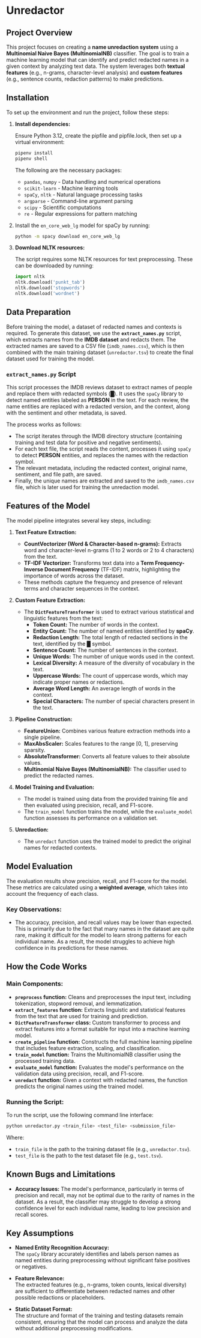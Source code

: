 # Unredactor

## Project Overview

This project focuses on creating a **name unredaction system** using a **Multinomial Naive Bayes (MultinomialNB)** classifier. The goal is to train a machine learning model that can identify and predict redacted names in a given context by analyzing text data. The system leverages both **textual features** (e.g., n-grams, character-level analysis) and **custom features** (e.g., sentence counts, redaction patterns) to make predictions.

## Installation

To set up the environment and run the project, follow these steps:

1. **Install dependencies:**

   Ensure Python 3.12, create the pipfile and pipfile.lock, then set up a virtual environment:
   ```bash
   pipenv install
   pipenv shell
   ```

   The following are the necessary packages:

   - `pandas`, `numpy` - Data handling and numerical operations
   - `scikit-learn` - Machine learning tools
   - `spaCy`, `nltk` - Natural language processing tasks
   - `argparse` - Command-line argument parsing
   - `scipy` - Scientific computations
   - `re` - Regular expressions for pattern matching

2. Install the `en_core_web_lg` model for spaCy by running:
   ```bash
   python -m spacy download en_core_web_lg
   ```

3. **Download NLTK resources:**

   The script requires some NLTK resources for text preprocessing. These can be downloaded by running:
   ```python
   import nltk
   nltk.download('punkt_tab')
   nltk.download('stopwords')
   nltk.download('wordnet')
   ```

## Data Preparation

Before training the model, a dataset of redacted names and contexts is required. To generate this dataset, we use the **`extract_names.py`** script, which extracts names from the **IMDB dataset** and redacts them. The extracted names are saved to a CSV file (`imdb_names.csv`), which is then combined with the main training dataset (`unredactor.tsv`) to create the final dataset used for training the model.

### **`extract_names.py` Script**

This script processes the IMDB reviews dataset to extract names of people and replace them with redacted symbols (█). It uses the `spaCy` library to detect named entities labeled as **PERSON** in the text. For each review, the name entities are replaced with a redacted version, and the context, along with the sentiment and other metadata, is saved.

The process works as follows:
- The script iterates through the IMDB directory structure (containing training and test data for positive and negative sentiments).
- For each text file, the script reads the content, processes it using `spaCy` to detect **PERSON** entities, and replaces the names with the redaction symbol.
- The relevant metadata, including the redacted context, original name, sentiment, and file path, are saved.
- Finally, the unique names are extracted and saved to the `imdb_names.csv` file, which is later used for training the unredaction model.

## Features of the Model

The model pipeline integrates several key steps, including:

1. **Text Feature Extraction:**
   - **CountVectorizer (Word & Character-based n-grams):** Extracts word and character-level n-grams (1 to 2 words or 2 to 4 characters) from the text.
   - **TF-IDF Vectorizer:** Transforms text data into a **Term Frequency-Inverse Document Frequency** (TF-IDF) matrix, highlighting the importance of words across the dataset.
   - These methods capture the frequency and presence of relevant terms and character sequences in the context.

2. **Custom Feature Extraction:**
   - The **`DictFeatureTransformer`** is used to extract various statistical and linguistic features from the text:
     - **Token Count:** The number of words in the context.
     - **Entity Count:** The number of named entities identified by **spaCy**.
     - **Redaction Length:** The total length of redacted sections in the text, identified by the █ symbol.
     - **Sentence Count:** The number of sentences in the context.
     - **Unique Words:** The number of unique words used in the context.
     - **Lexical Diversity:** A measure of the diversity of vocabulary in the text.
     - **Uppercase Words:** The count of uppercase words, which may indicate proper names or redactions.
     - **Average Word Length:** An average length of words in the context.
     - **Special Characters:** The number of special characters present in the text.

3. **Pipeline Construction:**
   - **FeatureUnion:** Combines various feature extraction methods into a single pipeline.
   - **MaxAbsScaler:** Scales features to the range [0, 1], preserving sparsity.
   - **AbsoluteTransformer:** Converts all feature values to their absolute values.
   - **Multinomial Naive Bayes (MultinomialNB):** The classifier used to predict the redacted names.

4. **Model Training and Evaluation:**
   - The model is trained using data from the provided training file and then evaluated using precision, recall, and F1-score.
   - The `train_model` function trains the model, while the `evaluate_model` function assesses its performance on a validation set.

5. **Unredaction:**
   - The `unredact` function uses the trained model to predict the original names for redacted contexts.

## Model Evaluation

The evaluation results show precision, recall, and F1-score for the model. These metrics are calculated using a **weighted average**, which takes into account the frequency of each class.

### Key Observations:
- The accuracy, precision, and recall values may be lower than expected. This is primarily due to the fact that many names in the dataset are quite rare, making it difficult for the model to learn strong patterns for each individual name. As a result, the model struggles to achieve high confidence in its predictions for these names.

## How the Code Works

### Main Components:
- **`preprocess` function:** Cleans and preprocesses the input text, including tokenization, stopword removal, and lemmatization.
- **`extract_features` function:** Extracts linguistic and statistical features from the text that are used for training and prediction.
- **`DictFeatureTransformer` class:** Custom transformer to process and extract features into a format suitable for input into a machine learning model.
- **`create_pipeline` function:** Constructs the full machine learning pipeline that includes feature extraction, scaling, and classification.
- **`train_model` function:** Trains the MultinomialNB classifier using the processed training data.
- **`evaluate_model` function:** Evaluates the model's performance on the validation data using precision, recall, and F1-score.
- **`unredact` function:** Given a context with redacted names, the function predicts the original names using the trained model.

### Running the Script:

To run the script, use the following command line interface:

```bash
python unredactor.py <train_file> <test_file> <submission_file>
```

Where:
- `train_file` is the path to the training dataset file (e.g., `unredactor.tsv`).
- `test_file` is the path to the test dataset file (e.g., `test.tsv`).


## Known Bugs and Limitations

- **Accuracy Issues:** The model's performance, particularly in terms of precision and recall, may not be optimal due to the rarity of names in the dataset. As a result, the classifier may struggle to develop a strong confidence level for each individual name, leading to low precision and recall scores.
  
## Key Assumptions

- **Named Entity Recognition Accuracy:**  
   The `spaCy` library accurately identifies and labels person names as named entities during preprocessing without significant false positives or negatives.

- **Feature Relevance:**  
   The extracted features (e.g., n-grams, token counts, lexical diversity) are sufficient to differentiate between redacted names and other possible redactions or placeholders.

- **Static Dataset Format:**  
   The structure and format of the training and testing datasets remain consistent, ensuring that the model can process and analyze the data without additional preprocessing modifications.


